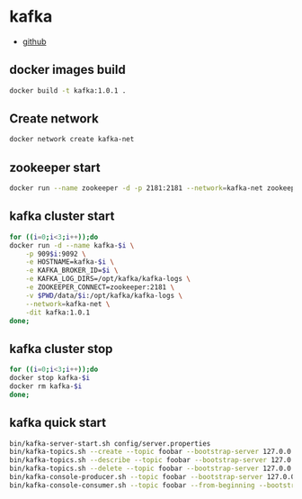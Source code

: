 # kafka

* [github](https://github.com/infraac/kafka-docker)

## docker images build

```bash
docker build -t kafka:1.0.1 .
```

## Create network

```bash
docker network create kafka-net
```

## zookeeper start

```bash
docker run --name zookeeper -d -p 2181:2181 --network=kafka-net zookeeper:3.6.3
```

## kafka cluster start

```bash
for ((i=0;i<3;i++));do
docker run -d --name kafka-$i \
    -p 909$i:9092 \
    -e HOSTNAME=kafka-$i \
    -e KAFKA_BROKER_ID=$i \
    -e KAFKA_LOG_DIRS=/opt/kafka/kafka-logs \
    -e ZOOKEEPER_CONNECT=zookeeper:2181 \
    -v $PWD/data/$i:/opt/kafka/kafka-logs \
    --network=kafka-net \
    -dit kafka:1.0.1
done;
```

## kafka cluster stop

```bash
for ((i=0;i<3;i++));do
docker stop kafka-$i
docker rm kafka-$i
done;
```

## kafka quick start

```bash
bin/kafka-server-start.sh config/server.properties
bin/kafka-topics.sh --create --topic foobar --bootstrap-server 127.0.0.1:9092 --partitions 3 --replication-factor 3
bin/kafka-topics.sh --describe --topic foobar --bootstrap-server 127.0.0.1:9092
bin/kafka-topics.sh --delete --topic foobar --bootstrap-server 127.0.0.1:9092
bin/kafka-console-producer.sh --topic foobar --bootstrap-server 127.0.0.1:9092
bin/kafka-console-consumer.sh --topic foobar --from-beginning --bootstrap-server 127.0.0.1:9092
```
